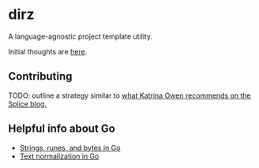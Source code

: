 # dirz
A language-agnostic project template utility.

Initial thoughts are [here](http://coleman.codes/post/language-agnostic-project-template-dsl/).

## Contributing

TODO: outline a strategy similar to [what Katrina Owen recommends on the Splice blog.](https://splice.com/blog/contributing-open-source-git-repositories-go/)

## Helpful info about Go

- [Strings, runes, and bytes in Go](https://blog.golang.org/strings)
- [Text normalization in Go](https://blog.golang.org/normalization)
